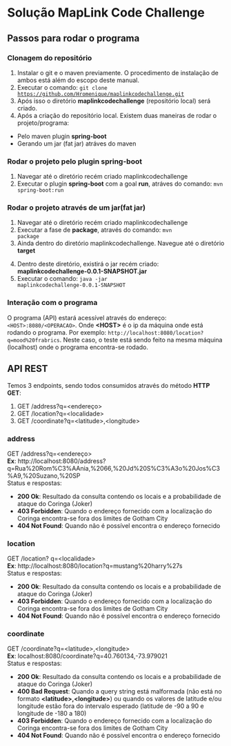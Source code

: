 # Solução MapLink Code Challenge

## Passos para rodar o programa

### Clonagem do repositório 

1) Instalar o git e o maven previamente. O procedimento de instalação de ambos está além do escopo deste manual.
2) Executar o comando: <code>git clone https://github.com/Hromenique/maplinkcodechallenge.git</code> 
3) Após isso o diretório <b>maplinkcodechallenge</b> (repositório local) será criado.
4) Após a criação do repositório local. Existem duas maneiras de rodar o projeto/programa: 
* Pelo maven plugin  <b>spring-boot</b>
* Gerando um jar (fat jar) atráves do maven

### Rodar o projeto pelo plugin spring-boot

1) Navegar até o diretório recém criado maplinkcodechallenge
2) Executar o plugin <b>spring-boot</b>  com a  goal <b>run</b>, atráves do comando: <code>mvn spring-boot:run</code>

### Rodar o projeto através de um jar(fat jar)

1) Navegar até o diretório recém criado maplinkcodechallenge
2) Executar a fase de <b>package</b>, através do comando: <code>mvn package</code>
3) Ainda dentro do diretório maplinkcodechallenge. Navegue até o diretório <b>target</b>
4. Dentro deste diretório, existirá o jar recém criado: <b>maplinkcodechallenge-0.0.1-SNAPSHOT.jar</b>
5. Executar o comando: <code>java -jar maplinkcodechallenge-0.0.1-SNAPSHOT</code>

### Interação com o programa 

O programa (API) estará acessível através do endereço: <code>\<HOST\>:8080/\<OPERACAO\></code>. Onde <b>\<HOST\></b> 
é o ip da máquina onde está rodando o programa. Por exemplo:
<code>http://localhost:8080/location?q=mood%20frabrics</code>.
Neste caso, o teste está sendo feito na mesma máquina (localhost) onde o programa encontra-se rodado.

## API REST
Temos 3 endpoints, sendo todos consumidos  através do método <b>HTTP GET</b>:

1) GET /address?q=\<endereço\>
2) GET /location?q=\<localidade\>
3) GET /coordinate?q=\<latitude\>,\<longitude\>

### address
GET /address?q=\<endereço\> <br>
<b>Ex</b>: http://localhost:8080/address?q=Rua%20Rom%C3%AAnia,%2066,%20Jd%20S%C3%A3o%20Jos%C3%A9,%20Suzano,%20SP <br>
Status e respostas: <br>
* <b>200 Ok</b>: Resultado da consulta contendo os locais e a probabilidade de ataque do Coringa (Joker)
* <b>403 Forbidden</b>: Quando o endereço fornecido com a localização do Coringa encontra-se fora dos limites de Gotham City
* <b>404 Not Found</b>: Quando não é possível encontra o endereço fornecido

### location
GET /location? q=\<localidade\> <br>
<b>Ex</b>: http://localhost:8080/location?q=mustang%20harry%27s <br>
Status e respostas: <br>
* <b>200 Ok</b>: Resultado da consulta contendo os locais e a probabilidade de ataque do Coringa (Joker)
* <b>403 Forbidden</b>: Quando o endereço fornecido com a localização do Coringa encontra-se fora dos limites de Gotham City
* <b>404 Not Found</b>: Quando não é possível encontra o endereço fornecido

### coordinate
GET /coordinate?q=\<latitude\>,\<longitude\> <br>
<b>Ex</b>: localhost:8080/coordinate?q=40.760134,-73.979021 <br>
Status e respostas: <br>
* <b>200 Ok</b>: Resultado da consulta contendo os locais e a probabilidade de ataque do Coringa (Joker)
* <b>400 Bad Request</b>: Quando a query string está malformada (não está no formato <b>\<latitude\>,\<longitude\></b>) ou quando os valores de latitude e/ou longitude estão fora do intervalo esperado (latitude de -90 a 90 e longitude de -180 a 180)
* <b>403 Forbidden</b>: Quando o endereço fornecido com a localização do Coringa encontra-se fora dos limites de Gotham City
* <b>404 Not Found</b>: Quando não é possível encontra o endereço fornecido











